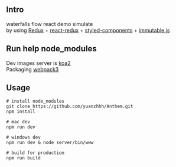 
## Intro
waterfalls flow react demo simulate</br>
by using [Redux](https://github.com/reactjs/redux) + [react-redux](https://github.com/reactjs/react-redux) + [styled-components](https://github.com/styled-components/styled-components) + [immutable.js](https://github.com/facebook/immutable-js)

## Run help node_modules
Dev images server is [koa2](https://github.com/koajs/koa)</br>
Packaging [webpack3](https://github.com/webpack/webpack)

## Usage
```
# install node_modules
git clone https://github.com/yuanzhhh/Anthem.git
npm install

# mac dev
npm run dev

# windows dev
npm run dev & node server/bin/www

# build for production
npm run build
```